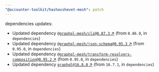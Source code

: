 ```yaml
---
"@accounter-toolkit/hashavshevet-mesh": patch
---
```

dependencies updates:
  - Updated dependency [`@graphql-mesh/cli@0.87.3` ↗︎](https://www.npmjs.com/package/@graphql-mesh/cli/v/0.87.3) (from `0.86.0`, in `dependencies`)
  - Updated dependency [`@graphql-mesh/json-schema@0.95.3` ↗︎](https://www.npmjs.com/package/@graphql-mesh/json-schema/v/0.95.3) (from `0.95.0`, in `dependencies`)
  - Updated dependency [`@graphql-mesh/transform-resolvers-composition@0.95.2` ↗︎](https://www.npmjs.com/package/@graphql-mesh/transform-resolvers-composition/v/0.95.2) (from `0.95.0`, in `dependencies`)
  - Updated dependency [`graphql@16.8.0` ↗︎](https://www.npmjs.com/package/graphql/v/16.8.0) (from `16.7.1`, in `dependencies`)
